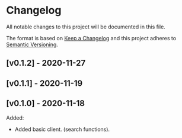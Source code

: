 # Changelog

All notable changes to this project will be documented in this file.

The format is based on [Keep a Changelog](http://keepachangelog.com/en/1.0.0/)
and this project adheres to [Semantic Versioning](http://semver.org/spec/v2.0.0.html).

## [v0.1.2] -  2020-11-27

## [v0.1.1] -  2020-11-19

## [v0.1.0] -  2020-11-18
Added:
- Added basic client. (search functions).


